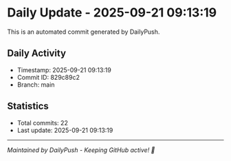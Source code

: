 # Daily Update - 2025-09-21 09:13:19

This is an automated commit generated by DailyPush.

## Daily Activity
- Timestamp: 2025-09-21 09:13:19
- Commit ID: 829c89c2
- Branch: main

## Statistics
- Total commits: 22
- Last update: 2025-09-21 09:13:19

---
*Maintained by DailyPush - Keeping GitHub active! 🚀*
